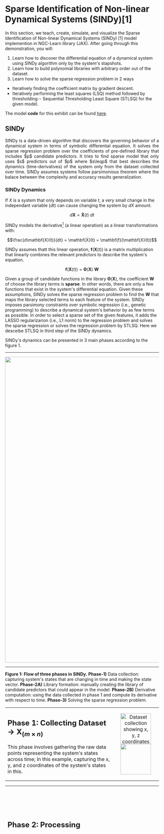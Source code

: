 


# Sparse Identification of Non-linear Dynamical Systems (SINDy)[1]

In this section, we teach, create, simulate, and visualize the Sparse Identification of Non-linear Dynamical Systems (SINDy) [1] model implemention in NGC-Learn library (JAX). After going through this demonstration, you will:

1.  Learn how to discover the differential equation of a dynamical system using SINDy algorithm only by the system's stapshots.
2.  Learn how to build polynomial libraries with arbitrary order out of the dataset.
3.  Learn how to solve the sparse regression problem in 2 ways
   - Iteratively finding the coefficient matrix by gradient descent.
   - Iteratively performing the least squares (LSQ) method followed by thresholding-- Sequential Thresholding Least Square (STLSQ) for the given model.
   
   
The model **code** for this exhibit can be found [here](https://github.com/NACLab/ngc-museum/exhibits/sindy/sindy.py).


## SINDy 
<div align="justify">
SINDy is a data-driven algorithm that discovers the governing behavior of a dynamical system in terms of symbolic differential equation. It solves the sparse regression problem over the coefficients of pre-defined library that includes $p$ candidate predictors. It tries to find sparse model that only uses $s$ predictors out of $p$ where $s\leqp$ that best describes the dynamics (time-derivatives) of the system only from the dataset collected over time. SINDy assumes systems follow parsimonious theorem where the balace between the complexity and accuracy results generalization.
</div>


### SINDy Dynamics

If $X$ is a system that only depends on variable $t$, a very small change in the independant variable ($dt$) can cause changing the system by $dX$ amount. 
```math
d\mathbf{X} = \mathbf{Ẋ}(t)~dt
```
SINDy models the derivative[^1] (a linear operation) as a linear transformations with:
[^1]: Derivative is a linear operation that acts on dt and gives the differential that is the linearization approximation of the taylor series of the function.
```math
\frac{d\mathbf{X}(t)}{dt} = \mathbf{Ẋ}(t) = \mathbf{f}(\mathbf{X}(t))
```
SINDy assumes thatt this linear operation, $\mathbf{f}(\mathbf{X}(t))$ is a matrix multiplication that linearly combines the relevant predictors to describe the system's equation.
```math
\mathbf{f}(\mathbf{X}(t)) = \mathbf{\Theta}(\mathbf{X})~\mathbf{W}
```


Given a group of candidate functions in the library $\mathbf{\Theta}(\mathbf{X})$, the coefficient $\mathbf{W}$ of choose the library terms is **sparse**. In other words, there are only a few functions that exist in the system's differential equation. Given these assumptions, SINDy solves the sparse regression problem to find the $\mathbf{W}$ that maps the library selected terms to each feature of the system. SINDy imposes parsimony constraints over symbolic regression (i.e., genetic programming) to describe a dynamical system's behavior by as few terms as possible. In order to select a sparse set of the given features, it adds the LASSO regularizarion (i.e., L1 norm) to the regression problem and solves the sparse regression or solves the regression problem by STLSQ. Here we desceibe STLSQ in third step of the SINDy dynamics.



SINDy's dynamics can be presented in 3 main phases according to the figure 1. 

------------------------------------------------------------------------------------------

<p align="center">
  <img src="../images/museum/sindy/flow_SR.png" width="1000">

------------------------------------------------------------------------------------------
**Figure 1:** **Flow of three phases in SINDy.** **Phase-1)** Data collection: capturing system's states that are changing in time and making the state vector. **Phase-2A)** Library formation: manually creating the library of candidate predictors that could appear in the model. **Phase-2B)** Derivative computation: using the data collected in phase 1 and compute its derivative with respect to time. **Phase-3)**  Solving the sparse regression problem.
</p>



<!-- ----------------------------------------------------------------------------------------------------------------------------------------------------------------------------------------------------------------- -->

<table>
   
<tr>
<td width="70%" valign="top">
   
## Phase 1: Collecting Dataset → $\mathbf{X}_{(m \times n)}$
This phase involves gathering the raw data points representing the system's states across time; In this example, capturing the x, y, and z coordinates of the system's states in this.
</td>
<td width="30%" align="top">
   <p align="center">
   <img src="../images/museum/sindy/P1.png" width="100" alt="Dataset collection showing x, y, z coordinates">
   <img src="../images/museum/sindy/X_.png" width="100">
   </p>
</td>
</tr>

</table>
<!-- ----------------------------------------------------------------------------------------------------------------------------------------------------------------------------------------------------------------- -->

<!-- ----------------------------------------------------------------------------------------------------------------------------------------------------------------------------------------------------------------- -->
<table>


   
<tr>
   <td colspan="2"> 
      
## Phase 2: Processing
   </td>
      <td rowspan="3" colspan="5"> 
         <p align="center">
         <img src="../images/museum/sindy/P2.png" width="10000">
         </p>
   </td>
</tr>

   
<tr>
   <td> 

### 2.A: Making Library  → $\mathbf{\Theta}_{(m \times p)}$
In this step, using the dataset collected in step 1, given the pre-defined function terms, we construct the dictionary of candidate predictors for system's differential equations. These functions form the columns of our library matrix $\mathbf{\Theta}(\mathbf{X})$. To identify the dynamical structure of the system this library of candidate functions appear in the regression problem to propose the model's structure that later the coefficient matrix will give weight to them according to the problem setup. Assuming sparse models for the system, by sparsification (LASSO or thresholding weigths) decide which structure best describe the system's behavior using predictors. 
Given a set of time-series measurements of a dynamical system state variables ($\mathbf{X}_{(m \times n)}$) we construct:
Library of Candidate Functions: $\Theta(\mathbf{X}) = [\mathbf{1} \quad \mathbf{X} \quad \mathbf{X}^2 \quad \mathbf{X}^3 \quad \sin(\mathbf{X}) \quad \cos(\mathbf{X}) \quad ...]$
   </td>
   <td> 
         <p align="center">
         <img src="../images/museum/sindy/Theta.png" width="3000">
         </p>
   </td>
</tr>


<tr>
   <td> 
   
### 2.B: Compute State Derivatives → $\mathbf{Ẋ}_{(m \times n)}$
Given a set of time-series measurements of a dynamical system state variables $\mathbf{X}_{(m \times n)}$ we construct the derivative matrix: $\dot{\mathbf{X}}_{(m \times n)}$ (computed numerically)
In this step, using the dataset collected in step 1, we calculating the time derivatives of each state variable with respect to time. In this example, we compute ẋ, ẏ, and ż to capture how the system evolves over time.
   </td>
   <td> 
         <p align="center">
         <img src="../images/museum/sindy/dX_.png" width="200">
         </p>
   </td>
</tr>




</table>
<!-- ----------------------------------------------------------------------------------------------------------------------------------------------------------------------------------------------------------------- -->

<!-- ----------------------------------------------------------------------------------------------------------------------------------------------------------------------------------------------------------------- -->

<table>
   
<tr>
<td width="70%" valign="top">
   
## Phase 3: Solving Sparse Regression Problem → $\mathbf{W_s}_{(p \times n)}$
Solving the Sparse Regression problem (SR) can be done with various method such as Lasso, STLSQ, Elastic Net, and many others. Here we describe STLSQ to solve the SR problem according to the SINDy method.
</td>
<td width="30%" align="top">
   <p align="center">

   <img src="../images/museum/sindy/SRin.png" width="400" alt="Dataset collection showing x, y, z coordincates">
   </p>
</td>
</tr>

<tr>
   <table>  
   <tr>
      <td colspan="3"> 



### Solving SR by Sequential Thresholding Least Square (STLSQ)
<!-- --------------------------------------------------------------------------------------------- -->
<p align="center">
  <img src="../images/museum/sindy/flow.png" width="800">

**Figure 1:** **Flow of three phases in SINDy.** **Phase-1)** Data collection: capturing system's states that are changing in time and making the state vector. **Phase-2A)** Library formation: manually creating the library of candidate predictors that could appear in the model. **Phase-2B)** Derivative computation: using the data collected in phase 1 and compute its derivative with respect to time. **Phase-3)**  Solving the sparse regression problem with STLSQ.
</p>

------------------------------------------------------------------------------------------
   </td>
</tr>  


   <tr>
      <td colspan="3"> 
         
### Sequential Thresholding Least Square (STLSQ)
   </td>
</tr>  


   <tr>
      <td colspan="3"> 
               <p align="center">
         <img src="../images/museum/sindy/STLSQ.png" width="800" alt="State derivatives visualization">
         </p>
   </td>
</tr>  


<tr>
   <td> 

#### 3.A: Least Square method (LSQ) → $\mathbf{W}$ 
Finds library coefficients by solving the following regression problem $\mathbf{Ẋ} = \mathbf{\Theta}\mathbf{W}$ analytically $\mathbf{W}  = (\mathbf{\Theta}^T \mathbf{\Theta})^{-1} \mathbf{\Theta}^T \mathbf{Ẋ}$ 
   </td>
   <td> 
         <p align="center">
         <img src="../images/museum/sindy/LSQ.png" width="200" alt="State derivatives visualization">
         </p>
   </td>
</tr>

<tr>
   <td> 
   
#### 3.B: Thresholding → $\mathbf{W_s}$
Sparsifies $\mathbf{W}$ by keeping only some terms in $\mathbf{W}$ that corresponds to the effective terms in the library.
   </td>
   <td> 
         <p align="center">
         <img src="../images/museum/sindy/Thresholding.png" width="200" alt="State derivatives visualization">
         </p>
   </td>
</tr>
<tr>
   <td> 
   
#### 3.C: Masking → $\mathbf{\Theta_s}$
Sparsifies $\mathbf{\Theta}$ by keeping only the corresponding terms in $\mathbf{W}$ that are kept.
   </td>
   <td> 
         <p align="center">
         <img src="../images/museum/sindy/Masking.png" width="200" alt="State derivatives visualization">
         </p>
   </td>
</tr>


<tr>
   <td> 
   
#### 3.D: Repeat A → B → C until convergence
Solving LSQ with the sparse matrix $\mathbf{\Theta_s}$ and $\mathbf{W_s}$ and find the new $\mathbf{W}$ and repreat steps B and C everytime.
   </td>
   <td> 
         <p align="center">
         <img src="../images/museum/sindy/iterin.png" width="500" alt="State derivatives visualization">
         </p>
   </td>
</tr>


</table>
</tr>


</table>












## Results

<table>
<th>
   Model
</th>
<th>
   Results
</th>

<tr>
   <td> 
   
   ## Oscillator
$$\mathbf{ẋ} = \mu_1x + \sigma xy \\
\mathbf{ẏ} = \mu_2y + (\omega + \alpha y + \beta z)z - \sigma x^2 \\
\mathbf{ż} = \mu_2z - (\omega + \alpha y + \beta z)y$$
   </td>
   <td> 
      <p align="center">
        <img src="../images/museum/sindy/oscillator.png" width="500">
      </p>
   </td>
</tr>

<tr>
   <td> 
   
   ## Lorenz
$$
\mathbf{ẋ} = 10(y - x)
\mathbf{ẏ} = x(28 - z) - y 
\mathbf{ż} = xy - \frac{8}{3}z 
$$
   </td>
   <td> 
      <p align="center">
        <img src="../images/museum/sindy/lorenz.png" width="500">
      </p>
   </td>
</tr>

<tr>
   <td> 
   
   ## Linear-2D
   
$$
\mathbf{ẋ} = -0.1x + 2.0y
\mathbf{ẏ} = -2.0x - 0.1y
$$
   

   </td>
   <td> 
      <p align="center">
        <img src="../images/museum/sindy/linear_2D.png" width="500">
      </p>
   </td>
</tr>

<tr>
   <td> 
   
   ## Linear-3D

$$
\mathbf{ẋ} = -0.1x + 2y
\mathbf{ẏ} = -2x - 0.1y
\mathbf{ż} = -0.3z
$$
   </td>
   <td> 
      <p align="center">
        <img src="../images/museum/sindy/linear_3D.png" width="500">
      </p>
   </td>
</tr>

<tr>
   <td> 
   
   ## Cubic-2D

$$
\mathbf{ẋ} = -0.1x^3 + 2.0y^3
\mathbf{ẏ} = -2.0x^3 - 0.1y^3
$$


   </td>
   <td> 
      <p align="center">
        <img src="../images/museum/sindy/cubic_2D.png" width="500">
      </p>
   </td>
</tr>
   
</table>







<!--
-----------------------------------------------------------------------------
Dictionary learning combined with LASSO (L1-norm) promotes the sparsity of the coefficient matrix which allows only governing terms in the dictionary stay non-zero.

The solve linear regression by lasso that is the L1-norm regularized least squares to penalize L1-norm of weights (coefficients).
lasso solution is the sparse model with coefficients corresponding to the relevant features in the library that predicts the motion of the system.

of a manually constructed dictionary from the state vector by a coefficient matrix.

-----------------------------------------------------------------------------o

-->





## References
<b>[1]</b> Brunton SL, Proctor JL, Kutz JN. Discovering governing equations from data by sparse identification of nonlinear dynamical systems. Proc Natl Acad Sci U S A. 2016 Apr 12;113(15):3932-7. doi: 10.1073/pnas.1517384113. Epub 2016 Mar 28. PMID: 27035946; PMCID: PMC4839439.

